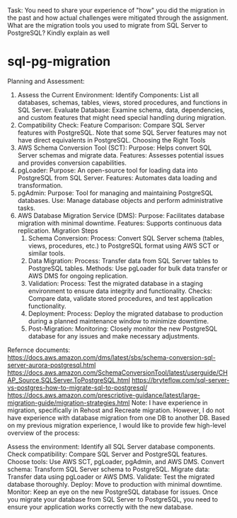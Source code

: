 Task: You need to share your experience of "how" you did the migration in the past and how actual challenges were mitigated through the assignment. What are the migration tools you used to migrate from SQL Server to PostgreSQL? Kindly explain as well

# sql-pg-migration

Planning and Assessment:
   1. Assess the Current Environment:
      Identify Components: List all databases, schemas, tables, views, stored procedures, and functions in SQL Server.
      Evaluate Database: Examine schema, data, dependencies, and custom features that might need special handling during migration.
  2. Compatibility Check:
       Feature Comparison: Compare SQL Server features with PostgreSQL. Note that some SQL Server features may not have direct equivalents in PostgreSQL.
Choosing the Right Tools
   1. AWS Schema Conversion Tool (SCT):
         Purpose: Helps convert SQL Server schemas and migrate data.
         Features: Assesses potential issues and provides conversion capabilities.
   2. pgLoader:
         Purpose: An open-source tool for loading data into PostgreSQL from SQL Server.
          Features: Automates data loading and transformation.
   3. pgAdmin:
         Purpose: Tool for managing and maintaining PostgreSQL databases.
         Use: Manage database objects and perform administrative tasks.
   4. AWS Database Migration Service (DMS):
         Purpose: Facilitates database migration with minimal downtime.
         Features: Supports continuous data replication.
 Migration Steps
      1. Schema Conversion:
             Process: Convert SQL Server schema (tables, views, procedures, etc.) to PostgreSQL format using AWS SCT or similar tools.
      2. Data Migration:
            Process: Transfer data from SQL Server tables to PostgreSQL tables.
            Methods: Use pgLoader for bulk data transfer or AWS DMS for ongoing replication.
      3. Validation:
           Process: Test the migrated database in a staging environment to ensure data integrity and functionality.
           Checks: Compare data, validate stored procedures, and test application functionality.
      4. Deployment:
           Process: Deploy the migrated database to production during a planned maintenance window to minimize downtime.
      5. Post-Migration:
          Monitoring: Closely monitor the new PostgreSQL database for any issues and make necessary adjustments.

Refernce documents: 
       https://docs.aws.amazon.com/dms/latest/sbs/schema-conversion-sql-server-aurora-postgresql.html
       https://docs.aws.amazon.com/SchemaConversionTool/latest/userguide/CHAP_Source.SQLServer.ToPostgreSQL.html
       https://bryteflow.com/sql-server-vs-postgres-how-to-migrate-sql-to-postgresql/
       https://docs.aws.amazon.com/prescriptive-guidance/latest/large-migration-guide/migration-strategies.html
Note:
  I have experience in migration, specifically in Rehost and Recreate migration. However, I do not have experience with database migration from one DB to another 
  DB. Based on my previous migration experience, I would like to provide few high-level overview of the process:

  Assess the environment: Identify all SQL Server database components.
  Check compatibility: Compare SQL Server and PostgreSQL features.
  Choose tools: Use AWS SCT, pgLoader, pgAdmin, and AWS DMS.
  Convert schema: Transform SQL Server schema to PostgreSQL.
  Migrate data: Transfer data using pgLoader or AWS DMS.
  Validate: Test the migrated database thoroughly.
  Deploy: Move to production with minimal downtime.
  Monitor: Keep an eye on the new PostgreSQL database for issues.
  Once you migrate your database from SQL Server to PostgreSQL, you need to ensure your application works correctly with the new database.
